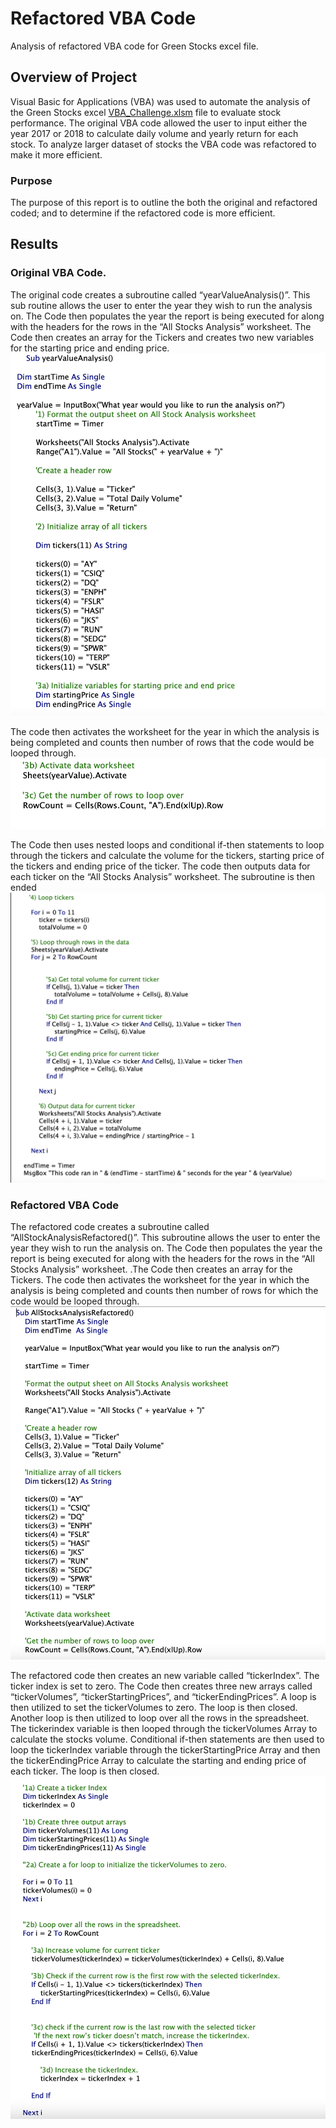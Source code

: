 # Refactored VBA Code 

Analysis of refactored VBA code for Green Stocks excel file. 

## Overview of Project 

Visual Basic for Applications (VBA) was used to automate the analysis of the Green Stocks excel [VBA_Challenge.xlsm]( https://github.com/AjaniBenoit/Refactored-VBA-Code/blob/main/VBA_Challenge.xlsm) file to evaluate stock performance. The original VBA code allowed the user to input either the year 2017 or 2018 to calculate daily volume and yearly return for each stock.  To analyze larger dataset of stocks the VBA code was refactored to make it more efficient. 

### Purpose 

The purpose of this report is to outline the both the original and refactored coded; and to determine if the refactored code is more efficient. 

## Results 

### Original VBA Code.

The original code creates a subroutine called “yearValueAnalysis()”. This sub routine allows the user to enter the year they wish to run the analysis on. The Code then populates the year the report is being executed for along with the headers for the rows in the “All Stocks Analysis” worksheet. The Code then creates an array for the Tickers and creates two new variables for the starting price and ending price. ![Original_VBA_CODE_1.png]( https://github.com/AjaniBenoit/Refactored-VBA-Code/blob/main/Original_VBA_CODE_1.png)

The code then activates the worksheet for the year in which the analysis is being completed and counts then number of rows that the code would be looped through. ![Original_VBA_CODE_2.png]( https://github.com/AjaniBenoit/Refactored-VBA-Code/blob/main/Original_VBA_CODE_2.png) 

The Code then uses nested loops and conditional if-then statements to loop through the tickers and calculate the volume for the tickers, starting price of the tickers and ending price of the ticker. The code then outputs data for each ticker on the “All Stocks Analysis” worksheet. The subroutine is then ended
![Original_VBA_CODE_3.png]( https://github.com/AjaniBenoit/Refactored-VBA-Code/blob/main/Original_VBA_CODE_3.png)

### Refactored VBA Code

The refactored code creates a subroutine called “AllStockAnalysisRefactored()”. This subroutine allows the user to enter the year they wish to run the analysis on. The Code then populates the year the report is being executed for along with the headers for the rows in the “All Stocks Analysis” worksheet. .The Code then creates an array for the Tickers. The code then activates the worksheet for the year in which the analysis is being completed and counts then number of rows for which the code would be looped through. ![Refactored_VBA_CODE_1.png]( https://github.com/AjaniBenoit/Refactored-VBA-Code/blob/main/Refactored_VBA_CODE_1.png) 

The refactored code then creates an new variable called “tickerIndex”. The ticker index is set to zero. The Code then creates three new arrays called “tickerVolumes”, “tickerStartingPrices”, and “tickerEndingPrices”. A loop is then utilized to set the tickerVolumes to zero. The loop is then closed. Another loop is then utilized to loop over all the rows in the spreadsheet. The tickerindex variable is then looped through the tickerVolumes Array to calculate the stocks volume. Conditional if-then statements are then used to loop the tickerIndex variable through the tickerStartingPrice Array and then the tickerEndingPrice Array to calculate the starting and ending price of each ticker. The loop is then closed. ![Refactored_VBA_Code_2](https://github.com/AjaniBenoit/Refactored-VBA-Code/blob/main/Refactored_VBA_CODE_2.png)
